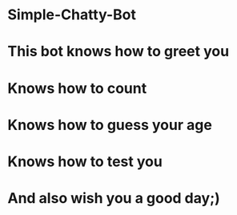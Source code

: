 # Simple-Chatty-Bot
# This bot knows how to greet you 
# Knows how to count 
# Knows how to guess your age 
# Knows how to test you 
# And also wish you a good day;)
